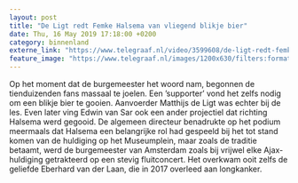 ```yaml
---
layout: post
title: "De Ligt redt Femke Halsema van vliegend blikje bier"
date: Thu, 16 May 2019 17:18:00 +0200
category: binnenland
externe_link: "https://www.telegraaf.nl/video/3599608/de-ligt-redt-femke-halsema-van-vliegend-blikje-bier"
feature_image: "https://www.telegraaf.nl/images/1200x630/filters:format(jpeg):quality(80)/cdn-kiosk-api.telegraaf.nl/e14b6af8-780c-11e9-b070-02d1dbdc35d1.jpg"
---
```


<p class="intro">Op het moment dat de burgemeester het woord nam, begonnen de tienduizenden fans massaal te joelen. Een ’supporter’ vond het zelfs nodig om een blikje bier te gooien. Aanvoerder Matthijs de Ligt was echter bij de les. Even later ving Edwin van Sar ook een ander projectiel dat richting Halsema werd gegooid. De algemeen directeur benadrukte op het podium meermaals dat Halsema een belangrijke rol had gespeeld bij het tot stand komen van de huldiging op het Museumplein, maar zoals de traditie betaamt, werd de burgemeester van Amsterdam zoals bij vrijwel elke Ajax-huldiging getrakteerd op een stevig fluitconcert. Het overkwam ooit zelfs de geliefde Eberhard van der Laan, die in 2017 overleed aan longkanker.</p>
